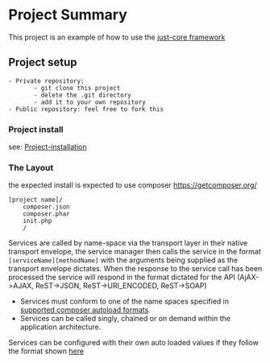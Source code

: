 # Project Summary

This project is an example of how to use the [just-core framework](https://github.com/CHGLongStone/just-core) 

## Project setup

    - Private repository: 
           - git clone this project
           - delete the .git directory
           - add it to your own repository
    - Public repository: feel free to fork this

### Project install

see: [Project-installation](https://github.com/CHGLongStone/just-core-stub/wiki/Project-installation)

### The Layout

the expected install is expected to use composer https://getcomposer.org/


```
[project name]/
	composer.json
	composer.phar
	init.php
	/
```

Services are called by name-space via the transport layer in their native transport envelope, the service manager then calls the service in the format `[serviceName][methodName]` with the arguments being supplied as the transport envelope dictates. When the response to the service call has been processed the service will respond in the format dictated for the API (AjAX->AJAX, ReST->JSON, ReST->URI_ENCODED, ReST->SOAP)

* Services must conform to one of the name spaces specified in [supported composer autoload formats](https://getcomposer.org/doc/04-schema.md#autoload).
* Services can be called singly, chained or on demand within the application architecture.

Services can be configured with their own auto loaded values if they follow the format shown [here](https://github.com/CHGLongStone/just-core-stub/wiki#application-configuration)
